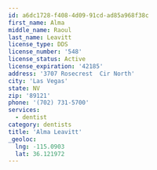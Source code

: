 ```yaml
---
id: a6dc1728-f408-4d09-91cd-ad85a968f38c
first_name: Alma
middle_name: Raoul
last_name: Leavitt
license_type: DDS
license_number: '548'
license_status: Active
license_expiration: '42185'
address: '3707 Rosecrest  Cir North'
city: 'Las Vegas'
state: NV
zip: '89121'
phone: '(702) 731-5700'
services:
  - dentist
category: dentists
title: 'Alma Leavitt'
_geoloc:
  lng: -115.0903
  lat: 36.121972
---
```

